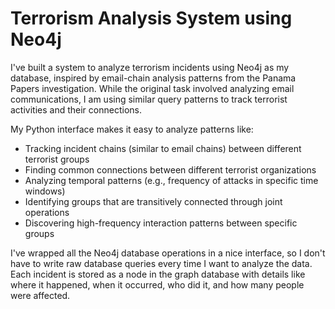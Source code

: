 # Terrorism Analysis System using Neo4j

I've built a system to analyze terrorism incidents using Neo4j as my database, inspired by email-chain analysis patterns from the Panama Papers investigation. While the original task involved analyzing email communications, I am using similar query patterns to track terrorist activities and their connections.

My Python interface makes it easy to analyze patterns like:
- Tracking incident chains (similar to email chains) between different terrorist groups
- Finding common connections between different terrorist organizations
- Analyzing temporal patterns (e.g., frequency of attacks in specific time windows)
- Identifying groups that are transitively connected through joint operations
- Discovering high-frequency interaction patterns between specific groups

I've wrapped all the Neo4j database operations in a nice interface, so I don't have to write raw database queries every time I want to analyze the data. Each incident is stored as a node in the graph database with details like where it happened, when it occurred, who did it, and how many people were affected.

